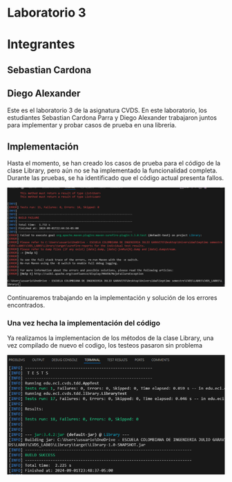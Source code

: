 # Laboratorio 3

# Integrantes

## Sebastian Cardona
## Diego Alexander

Este es el laboratorio 3 de la asignatura CVDS. En este laboratorio, los estudiantes Sebastian Cardona Parra y Diego Alexander trabajaron juntos para implementar y probar casos de prueba en una libreria.

## Implementación

Hasta el momento, se han creado los casos de prueba para el código de la clase Library, pero aún no se ha implementado la funcionalidad completa. Durante las pruebas, se ha identificado que el código actual presenta fallos.

![alt text](image.png)

Continuaremos trabajando en la implementación y solución de los errores encontrados.


### Una vez hecha la implementación del código

Ya realizamos la implementacion de los métodos de la clase Library, una vez compilado de nuevo el codigo, los testeos pasaron sin problema

![alt text](image-1.png)
